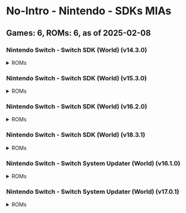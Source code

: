 # No-Intro - Nintendo - SDKs MIAs
## Games: 6, ROMs: 6, as of 2025-02-08
### Nintendo Switch - Switch SDK (World) (v14.3.0)
<details>
<summary>ROMs</summary>

- SDKv14.3.0-NEXv4.6.7.megazarf, CRC: 3ffb1255
</details>

### Nintendo Switch - Switch SDK (World) (v15.3.0)
<details>
<summary>ROMs</summary>

- SwitchSDK_15.3.0.megazarf, CRC: 6f8e6cf5
</details>

### Nintendo Switch - Switch SDK (World) (v16.2.0)
<details>
<summary>ROMs</summary>

- SwitchSDK_16.2.0.megazarf, CRC: 252f8481
</details>

### Nintendo Switch - Switch SDK (World) (v18.3.1)
<details>
<summary>ROMs</summary>

- SDKv18.3.1.megazarf, CRC: 35644aab
</details>

### Nintendo Switch - Switch System Updater (World) (v16.1.0)
<details>
<summary>ROMs</summary>

- SwitchFirmware16_1_Manager17_3.megazarf, CRC: ff44f61a
</details>

### Nintendo Switch - Switch System Updater (World) (v17.0.1)
<details>
<summary>ROMs</summary>

- SystemUpdater_17.0.1-1.0.megazarf, CRC: 9caddd27
</details>

